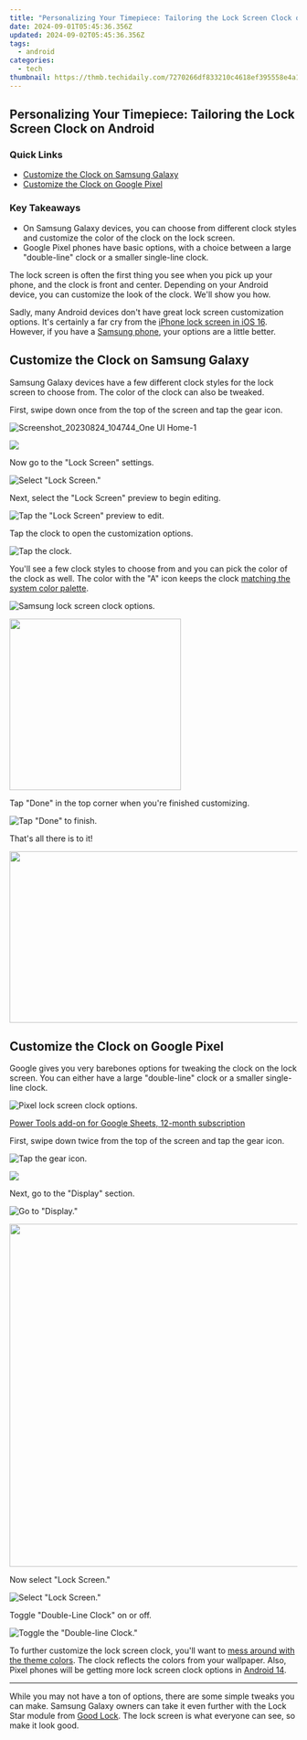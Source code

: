 ```yaml
---
title: "Personalizing Your Timepiece: Tailoring the Lock Screen Clock on Android"
date: 2024-09-01T05:45:36.356Z
updated: 2024-09-02T05:45:36.356Z
tags:
  - android
categories:
  - tech
thumbnail: https://thmb.techidaily.com/7270266df833210c4618ef395558e4a1dd14a566be785a358865debf94836fef.jpg
---
```


## Personalizing Your Timepiece: Tailoring the Lock Screen Clock on Android

### Quick Links

* [Customize the Clock on Samsung Galaxy](https://android-location-track.techidaily.com/in-2024-top-6-appsservices-to-trace-any-lava-blaze-2-5g-location-by-mobile-number-drfone-by-drfone-virtual-android/)
* [Customize the Clock on Google Pixel](https://vp-tips.techidaily.com/new-2024-approved-chip-synergy-flawless-video-editing-redefined-by-m1s-efficiency/)

### Key Takeaways

* On Samsung Galaxy devices, you can choose from different clock styles and customize the color of the clock on the lock screen.
* Google Pixel phones have basic options, with a choice between a large "double-line" clock or a smaller single-line clock.

 The lock screen is often the first thing you see when you pick up your phone, and the clock is front and center. Depending on your Android device, you can customize the look of the clock. We'll show you how.

 Sadly, many Android devices don't have great lock screen customization options. It's certainly a far cry from the [iPhone lock screen in iOS 16](https://facebook-video-footage.techidaily.com/2024-approved-youtubes-top-12-choices-in-gamers-introductory-videos-freepaid/). However, if you have a [Samsung phone](https://instagram-clips.techidaily.com/new-connecting-consciously-with-content-craftsmen-of-your-realm-for-2024/), your options are a little better.

##  Customize the Clock on Samsung Galaxy

 Samsung Galaxy devices have a few different clock styles for the lock screen to choose from. The color of the clock can also be tweaked.

 First, swipe down once from the top of the screen and tap the gear icon.

![Screenshot_20230824_104744_One UI Home-1](https://static1.howtogeekimages.com/wordpress/wp-content/uploads/2023/08/screenshot_20230824_104744_one-ui-home-1.jpg) 

<!-- affiliate ads begin -->
<a href="https://secure.2checkout.com/order/checkout.php?PRODS=4620780&QTY=1&AFFILIATE=108875&CART=1"><img src="https://secure.avangate.com/images/merchant/07dd4d5a72f5740ef0f035f201951476/728__90banner.jpg" border="0"></a>
<!-- affiliate ads end -->
 Now go to the "Lock Screen" settings.

![Select "Lock Screen."](https://static1.howtogeekimages.com/wordpress/wp-content/uploads/2023/08/screenshot_20230824_113110_settings.jpg) 

 Next, select the "Lock Screen" preview to begin editing.

![Tap the "Lock Screen" preview to edit.](https://static1.howtogeekimages.com/wordpress/wp-content/uploads/2023/08/screenshot_20230824_113836_settings.jpg) 

 Tap the clock to open the customization options.

![Tap the clock.](https://static1.howtogeekimages.com/wordpress/wp-content/uploads/2023/08/screenshot_20230824_113325_wallpaper-and-style-1.jpg) 

 You'll see a few clock styles to choose from and you can pick the color of the clock as well. The color with the "A" icon keeps the clock [matching the system color palette](https://ai-driven-video-production.techidaily.com/split-trim-and-perfect-video-editing-techniques-in-windows-live-movie-maker-for-2024/).

![Samsung lock screen clock options.](https://static1.howtogeekimages.com/wordpress/wp-content/uploads/2023/08/screenshot_20230824_120441_wallpaper-and-style.jpg) 

<!-- affiliate ads begin -->
<a href="https://coinrule.sjv.io/c/5597632/1958374/18409" target="_top" id="1958374"><img src="//a.impactradius-go.com/display-ad/18409-1958374" border="0" alt="" width="300" height="300"/></a><img height="0" width="0" src="https://imp.pxf.io/i/5597632/1958374/18409" style="position:absolute;visibility:hidden;" border="0" />
<!-- affiliate ads end -->
 Tap "Done" in the top corner when you're finished customizing.

![Tap "Done" to finish.](https://static1.howtogeekimages.com/wordpress/wp-content/uploads/2023/08/screenshot_20230824_113325_wallpaper.jpg) 

 That's all there is to it!

<!-- affiliate ads begin -->
<a href="https://aofit.pxf.io/c/5597632/1399701/16396" target="_top" id="1399701"><img src="//a.impactradius-go.com/display-ad/16396-1399701" border="0" alt="" width="960" height="300"/></a><img height="0" width="0" src="https://imp.pxf.io/i/5597632/1399701/16396" style="position:absolute;visibility:hidden;" border="0" />
<!-- affiliate ads end -->
##  Customize the Clock on Google Pixel

 Google gives you very barebones options for tweaking the clock on the lock screen. You can either have a large "double-line" clock or a smaller single-line clock.

![Pixel lock screen clock options.](https://static1.howtogeekimages.com/wordpress/wp-content/uploads/2023/08/screenshot_20230824-120535.png) 

<!-- affiliate ads begin -->
<a href="https://secure.2checkout.com/order/checkout.php?PRODS=4721564&QTY=1&AFFILIATE=108875&CART=1">Power Tools add-on for Google Sheets, 12-month subscription</a>
<!-- affiliate ads end -->
 First, swipe down twice from the top of the screen and tap the gear icon.

![Tap the gear icon.](https://static1.howtogeekimages.com/wordpress/wp-content/uploads/2023/08/screenshot_20230824-120559.png) 

<!-- affiliate ads begin -->
<a href="https://store.movavi.com/affiliate.php?ACCOUNT=MOVAVI&AFFILIATE=108875&PATH=https%3A%2F%2Fwww.movavi.com%3FAFFILIATE%3D108875%26RESOURCE%3DMovavi%2BScreen%2BRecorder%2Bbox"><img src="https://mcusercontent.com/0885a03ded3d480dca9287f12/images/f026b149-fc7c-fd54-5f3e-1460bbb19b6b.jpg" border="0"></a>
<!-- affiliate ads end -->
 Next, go to the "Display" section.

![Go to "Display."](https://static1.howtogeekimages.com/wordpress/wp-content/uploads/2023/08/screenshot_20230824-120608.png) 

<!-- affiliate ads begin -->
<a href="https://appsumo.8odi.net/c/5597632/2082532/7443" target="_top" id="2082532"><img src="//a.impactradius-go.com/display-ad/7443-2082532" border="0" alt="" width="1200" height="600"/></a><img height="0" width="0" src="https://appsumo.8odi.net/i/5597632/2082532/7443" style="position:absolute;visibility:hidden;" border="0" />
<!-- affiliate ads end -->
 Now select "Lock Screen."

![Select "Lock Screen."](https://static1.howtogeekimages.com/wordpress/wp-content/uploads/2023/08/screenshot_20230824-120616.png) 

 Toggle "Double-Line Clock" on or off.

![Toggle the "Double-line Clock."](https://static1.howtogeekimages.com/wordpress/wp-content/uploads/2023/08/screenshot_20230824-120626.png) 

 To further customize the lock screen clock, you'll want to [mess around with the theme colors](https://extra-resources.techidaily.com/choosing-a-gimbal-for-smooth-drone-photos-and-videos/). The clock reflects the colors from your wallpaper. Also, Pixel phones will be getting more lock screen clock options in [Android 14](https://mondly-stories.techidaily.com/beginners-pathway-to-russian-currency-terminology/).

---

 While you may not have a ton of options, there are some simple tweaks you can make. Samsung Galaxy owners can take it even further with the Lock Star module from [Good Lock](https://extra-skills.techidaily.com/in-2024-metaverse-mastery-rapidly-assemble-your-digital-self/). The lock screen is what everyone can see, so make it look good.

<ins class="adsbygoogle"
     style="display:block"
     data-ad-format="autorelaxed"
     data-ad-client="ca-pub-7571918770474297"
     data-ad-slot="1223367746"></ins>



<ins class="adsbygoogle"
     style="display:block"
     data-ad-client="ca-pub-7571918770474297"
     data-ad-slot="8358498916"
     data-ad-format="auto"
     data-full-width-responsive="true"></ins>



